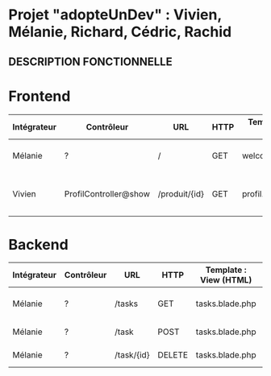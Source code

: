 
# Projet "adopteUnDev" : Vivien, Mélanie, Richard, Cédric, Rachid

## DESCRIPTION FONCTIONNELLE

# Frontend
|Intégrateur|Contrôleur|URL|HTTP|Template : View (HTML)|Action|Avancement (:green_heart: :yellow_heart: :heart:)|
|--- |--- |--- |--- |--- |--- |--- |
|Mélanie|?|/|GET|welcome.blade.php|Afficher la page d'accueil|:yellow_heart:|
|Vivien|ProfilController@show|/produit/{id}|GET|profil.blade.php|Afficher un profil/produit en particulier|:yellow_heart:|



# Backend
|Intégrateur|Contrôleur|URL|HTTP|Template : View (HTML)|Action|Avancement (:green_heart: :yellow_heart: :heart:)|
|--- |--- |--- |--- |--- |--- |--- |
|Mélanie|?|/tasks|GET|tasks.blade.php|Afficher toutes les tâches|:green_heart:|
|Mélanie|?|/task|POST|tasks.blade.php|Publier une tâche|:green_heart:|
|Mélanie|?|/task/{id}|DELETE|tasks.blade.php|Supprimer une tâche|:green_heart:|

